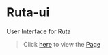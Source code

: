 # Ruta-ui
User Interface for Ruta

 > Click [here](https://brindocorp.github.io/Ruta-ui/.) to view the [Page](https://brindocorp.github.io/Ruta-ui/.)

